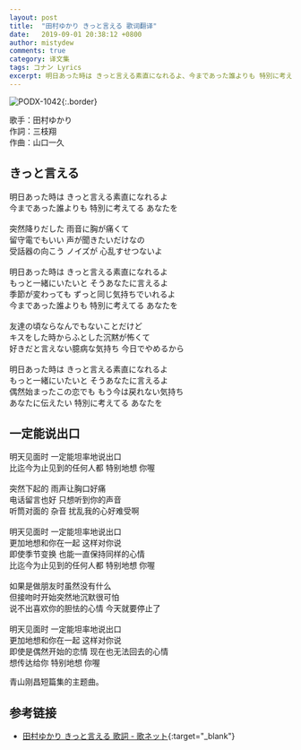 ```yaml
---
layout: post
title:  "田村ゆかり きっと言える 歌词翻译"
date:   2019-09-01 20:38:12 +0800
author: mistydew
comments: true
category: 译文集
tags: コナン Lyrics
excerpt: 明日あった時は きっと言える素直になれるよ、今まであった誰よりも 特別に考えてる あなたを。
---
```

![PODX-1042](https://www.generasia.com/w/images/a/a8/Tamura_Yukari_-_Kitto_Ieru.jpg){:.border}

歌手：田村ゆかり<br>
作詞：三枝翔<br>
作曲：山口一久

<div class="lyric-original">
  <h2>きっと言える</h2>
  <p>
    明日あった時は きっと言える素直になれるよ<br>
    今まであった誰よりも 特別に考えてる あなたを<br>
    <br>
    突然降りだした 雨音に胸が痛くて<br>
    留守電でもいい 声が聞きたいだけなの<br>
    受話器の向こう ノイズが 心乱すせつないよ<br>
    <br>
    明日あった時は きっと言える素直になれるよ<br>
    もっと一緒にいたいと そうあなたに言えるよ<br>
    季節が変わっても ずっと同じ気持ちでいれるよ<br>
    今まであった誰よりも 特別に考えてる あなたを<br>
    <br>
    友達の頃ならなんでもないことだけど<br>
    キスをした時からふとした沉黙が怖くて<br>
    好きだと言えない臆病な気持ち 今日でやめるから<br>
    <br>
    明日あった時は きっと言える素直になれるよ<br>
    もっと一緒にいたいと そうあなたに言えるよ<br>
    偶然始まったこの恋でも もう今は戻れない気持ち<br>
    あなたに伝えたい 特別に考えてる あなたを
  </p>
</div>

<div class="lyric-translation">
  <h2>一定能说出口</h2>
  <p>
    明天见面时 一定能坦率地说出口<br>
    比迄今为止见到的任何人都 特别地想 你喔<br>
    <br>
    突然下起的 雨声让胸口好痛<br>
    电话留言也好 只想听到你的声音<br>
    听筒对面的 杂音 扰乱我的心好难受啊<br>
    <br>
    明天见面时 一定能坦率地说出口<br>
    更加地想和你在一起 这样对你说<br>
    即使季节变换 也能一直保持同样的心情<br>
    比迄今为止见到的任何人都 特别地想 你喔<br>
    <br>
    如果是做朋友时虽然没有什么<br>
    但接吻时开始突然地沉默很可怕<br>
    说不出喜欢你的胆怯的心情 今天就要停止了<br>
    <br>
    明天见面时 一定能坦率地说出口<br>
    更加地想和你在一起 这样对你说<br>
    即使是偶然开始的恋情 现在也无法回去的心情<br>
    想传达给你 特别地想 你喔
  </p>
</div>

青山刚昌短篇集的主题曲。

## 参考链接

* [田村ゆかり きっと言える 歌詞 - 歌ネット](https://www.uta-net.com/song/60563){:target="_blank"}
